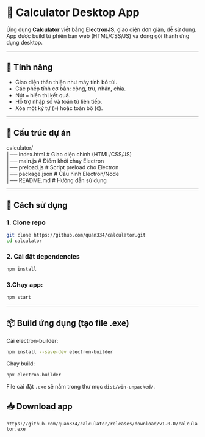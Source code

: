 # 🧮 Calculator Desktop App

Ứng dụng **Calculator** viết bằng **ElectronJS**, giao diện đơn giản, dễ sử dụng.  
App được build từ phiên bản web (HTML/CSS/JS) và đóng gói thành ứng dụng desktop.

---

## 🚀 Tính năng
- Giao diện thân thiện như máy tính bỏ túi.
- Các phép tính cơ bản: cộng, trừ, nhân, chia.
- Nút `=` hiển thị kết quả.
- Hỗ trợ nhập số và toán tử liên tiếp.
- Xóa một ký tự (`⌫`) hoặc toàn bộ (`C`).

---

## 📂 Cấu trúc dự án

calculator/  
│── index.html # Giao diện chính (HTML/CSS/JS)  
│── main.js # Điểm khởi chạy Electron  
│── preload.js # Script preload cho Electron  
│── package.json # Cấu hình Electron/Node  
│── README.md # Hướng dẫn sử dụng


---

## 🔧 Cách sử dụng

###  1. Clone repo
```bash
git clone https://github.com/quan334/calculator.git
cd calculator
```
### 2. Cài đặt dependencies
```bash
npm install
```

### 3.Chạy app:
```bash
npm start
```
---
## 📦 Build ứng dụng (tạo file .exe)
Cài electron-builder:
```bash
npm install --save-dev electron-builder
```
Chạy build:
```bash
npx electron-builder
```
File cài đặt `.exe` sẽ nằm trong thư mục `dist/win-unpacked/`.

## 📥 Download app
`https://github.com/quan334/calculator/releases/download/v1.0.0/calculator.exe`
